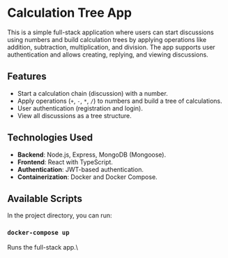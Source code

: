 # Calculation Tree App

This is a simple full-stack application where users can start discussions using numbers and build calculation trees by applying operations like addition, subtraction, multiplication, and division. The app supports user authentication and allows creating, replying, and viewing discussions.

## **Features**

- Start a calculation chain (discussion) with a number.
- Apply operations (`+`, `-`, `*`, `/`) to numbers and build a tree of calculations.
- User authentication (registration and login).
- View all discussions as a tree structure.

## **Technologies Used**

- **Backend**: Node.js, Express, MongoDB (Mongoose).
- **Frontend**: React with TypeScript.
- **Authentication**: JWT-based authentication.
- **Containerization**: Docker and Docker Compose.

## Available Scripts

In the project directory, you can run:

### `docker-compose up`

Runs the full-stack app.\
